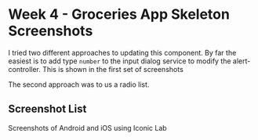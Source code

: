 # Week 4 - Groceries App Skeleton Screenshots

I tried two different approaches to updating this component.  By far the easiest is to add type `number` to the input dialog service to modify the alert-controller.  This is shown in the first set of screenshots

The second approach was to us a radio list.

## Screenshot List

Screenshots of Android and iOS using Iconic Lab


